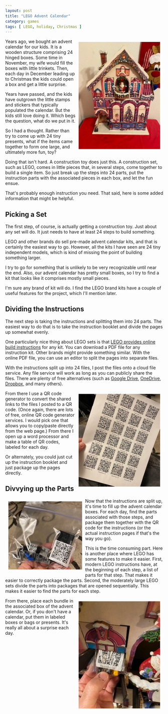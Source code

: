 ```yaml
---
layout: post
title: "LEGO Advent Calendar"
category: games
tags: [ LEGO, holiday, Christmas ]
---
```


<img src="/images/lego-advent-calendar/calendar.jpg"
     alt="Advent Calendar"
	 width="260px"
	 height="340px"
	 style="float:right; padding:10px;"/>

Years ago, we bought an advent calendar for our kids. It is a wooden
structure comprising 24 hinged boxes. Some time in November, my wife would
fill the boxes with little trinkets. Then, each day in December leading up
to Christmas the kids could open a box and get a little surprise.

Years have passed, and the kids have outgrown the little stamps and
stickers that typically populated the calendar. But the kids still love
doing it. Which begs the question, what do we put in it.

So I had a thought. Rather than try to come up with 24 tiny presents, what
if the items came together to form one large, and ultimately more fun, toy?

Doing that isn't hard. A construction toy does just this. A construction
set, such as LEGO, comes in little pieces that, in several steps, come
together to build a single item. So just break up the steps into 24 parts,
put the instruction parts with the associated pieces in each box, and let
the fun ensue.

That's probably enough instruction you need. That said, here is some added
information that might be helpful.

## Picking a Set

The first step, of course, is actually getting a construction toy. Just
about any set will do. It just needs to have at least 24 steps to build
something.

LEGO and other brands do sell pre-made advent calendar kits, and that is
certainly the easiest way to go. However, all the kits I have seen are 24
tiny independent models, which is kind of missing the point of building
something larger.

I try to go for something that is unlikely to be very recognizable until
near the end. Also, our advent calendar has pretty small boxes, so I try to
find a kit that looks like it comprises mostly small pieces.

I'm sure any brand of kit will do. I find the LEGO brand kits have a couple
of useful features for the project, which I'll mention later.

## Dividing the Instructions

The next step is taking the instructions and splitting them into 24 parts.
The easiest way to do that is to take the instruction booklet and divide
the pages up somewhat evenly.

One particularly nice thing about LEGO sets is that [LEGO provides online
build instructions] for any kit. You can download a PDF file for any
instruction kit. Other brands might provide something similar. With the
online PDF file, you can use an editor to split the pages into separate
files.

With the instructions split up into 24 files, I post the files onto a cloud
file service. Any file service will work as long as you can publicly share
the files. There are plenty of free alternatives (such as [Google Drive],
[OneDrive], [Dropbox], and many others).

<img src="/images/lego-advent-calendar/qr-codes.jpg"
     alt="QR Codes"
	 width="260px"
	 height="294px"
	 style="float:right; padding:10px;"/>

From there I use a QR code generator to convert the shared links to the
files I posted to a QR code. (Once again, there are lots of free, online QR
code generator services. I would pick one that allows you to copy/paste
directly from the web page.) From there I open up a word processor and make
a table of QR codes, labeled for each day.

Or alternately, you could just cut up the instruction booklet and just
package up the pages directly.

## Divvying up the Parts

<img src="/images/lego-advent-calendar/package.jpg"
     alt="Package"
	 width="235px"
	 height="216px"
	 style="float:left; padding:10px;"/>

Now that the instructions are split up, it's time to fill up the advent
calendar boxes. For each day, find the parts associated with those steps,
and package them together with the QR code for the instructions (or the
actual instruction pages if that's the way you go).

This is the time consuming part. Here is another place where LEGO has some
features to make it easier. First, modern LEGO instructions have, at the
beginning of each step, a list of parts for that step. That makes it easier
to correctly package the parts. Second, the moderately large LEGO sets
divide the parts into packages that are opened sequentially. This makes it
easier to find the parts for each step.

<img src="/images/lego-advent-calendar/fill-box.jpg"
     alt="Filling the Box"
	 width="260px"
	 height="340px"
	 style="float:right; padding:10px;"/>

From there, place each bundle in the associated box of the advent calendar.
Or, if you don't have a calendar, put them in labeled boxes or bags or
presents. It's really all about a surprise each day.


[LEGO provides online build instructions]: https://www.lego.com/en-us/service/buildinginstructions/
[Google Drive]: http://drive.google.com/
[OneDrive]: https://onedrive.live.com/
[Dropbox]: https://www.dropbox.com/

